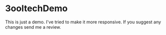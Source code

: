 # 3ooltechDemo

This is just a demo. I've tried to make it more responsive. If you suggest any changes send me a review.
